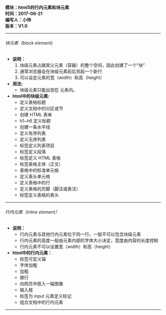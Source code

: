 <!doctype html>
<html>
	<header>
		<title>html5的行内元素和块元素</title>
		<meta charset="utf-8"></meta>
	</header>
	<body>
		<div>
			<strong>
				模块：html5的行内元素和块元素</br>
				时间：2017-06-21</br>
				编写人：小帅</br>
				版本：V1.0
			</strong>
		</div>
		<hr/>
		<div>
			<h6>块元素（block element)</h6>
			<ul>
				<li><b>说明：</b>
					<ol>
						<li>块级元素占据其父元素（容器）的整个空间，因此创建了一个“块”</li>
						<li>通常浏览器会在块级元素前后另起一个新行</li>
						<li>可以设定元素的宽（width）和高（height）</li>
					</ol>
				</li>
				<li><b>用法:</b>
					<ul>
						<li>块级元素只能出现在 <body\> 元素内。</li>
					</ul>
				</li>
				<li><b>html中的块级元素:</b>
					<ul>
						<li><caption\> 定义表格标题</li>
						<li><div\> 定义文档中的分区或节</li>
						<li><form\> 创建 HTML 表单</li>
						<li>h1~h6 定义标题</li>
						<li><hr\> 创建一条水平线</li>	
						<li><ol\> 定义有序列表</li>
						<li><ul\> 定义无序列表</li>
						<li><li\> 标签定义列表项目</li>
						<li><p\>  标签定义段落</li>
						<li><table\> 标签定义 HTML 表格</li>
						<li><tbody\> 标签表格主体（正文）</li>
						<li><td\> 表格中的标准单元格</li>
						<li><th\> 定义表头单元格</li>
						<li><tr\> 定义表格中的行</li>
						<li><tfoot\> 定义表格的页脚（脚注或表注）</li>
						<li><thead\> 标签定义表格的表头</li>						
					</ul>
				</li>				
			</ul>			
		</div>
		<hr/>
		<div>
			<h6>行内元素（inline element）</h6>
			<ul>
				<li><b>说明：</b>
					<ul>
						<li>行内元素与其他行内元素位于同一行，一般不可以包含块级元素</li>
						<li>行内元素的高度一般由元素内部的字体大小决定，宽度由内容的长度控制</li>
						<li>行内元素不可以设置宽（width）和高（height）</li>
					</ul>
				</li>
				<li><b>html中的行内元素：</b>
					<ul>
						<li><a\> 标签可定义锚</li>
						<li><b\> 字体加粗</li>
						<li><strong\> 加粗</li>
						<li><br\> 换行</li>
						<li><img\> 向网页中嵌入一幅图像</li>
						<li><input\> 输入框</li>
						<li><label\> 标签为 input 元素定义标记</li>
						<li><span\> 组合文档中的行内元素</li>						
					</ul>
				</li>				
			</ul>
		</div>
		<hr/>
	</body>
</html>